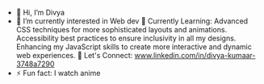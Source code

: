 - 👋 Hi, I’m Divya
- 👀 I’m currently interested in Web dev
  🌱 Currently Learning:
  Advanced CSS techniques for more sophisticated layouts and animations.
  Accessibility best practices to ensure inclusivity in all my designs.
  Enhancing my JavaScript skills to create more interactive and dynamic web experiences.
  💬 Let's Connect:
  www.linkedin.com/in/divya-kumaar-3748a7290
- ⚡ Fun fact:
  I watch anime 
